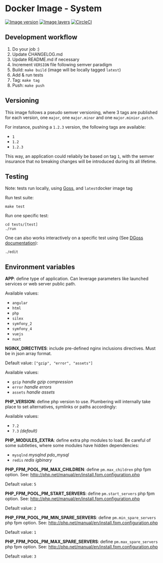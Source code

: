 # Docker Image - System
[![Image version](https://images.microbadger.com/badges/version/ardeveloppement/system.svg)][microbadger]
[![Image layers](https://images.microbadger.com/badges/image/ardeveloppement/system.svg)][microbadger]
[![CircleCI](https://circleci.com/gh/ArDeveloppement/docker-image-system.svg?style=shield&circle-token=aafc265e52c67ba156b7baa402d68ba91aebb93b)][circleci]

## Development workflow

1. Do your job :)
2. Update CHANGELOG.md
3. Update README.md if necessary
4. Increment `VERSION` file following semver paradigm
5. Build: `make build` (image will be locally tagged `latest`)
6. Add & run tests
7. Tag: `make tag`
8. Push: `make push`

## Versioning

This image follows a pseudo semver versioning, where 3 tags are published for each version, one `major`, one `major.minor` and one `major.minior.patch`.

For instance, pushing a `1.2.3` version, the following tags are available:
* `1`
* `1.2`
* `1.2.3`

This way, an application could reliabily be based on tag `1`, with the semver insurance that no breaking changes will be introduced during its all lifetime.

## Testing

Note: tests run locally, using [Goss](https://goss.rocks), and `latest`docker image tag

Run test suite:
```
make test
```

Run one specific test:
```
cd tests/[test]
./run
```

One can also works interactively on a specific test using (See [DGoss documentation](https://github.com/aelsabbahy/goss/tree/master/extras/dgoss)):
```
./edit
```

## Environment variables

**APP**: define type of application. Can leverage parameters like launched services or web server public path.

Available values:
  - `angular`
  - `html`
  - `php`
  - `silex`
  - `symfony_2`
  - `symfony_4`
  - `vuejs`
  - `nuxt`

**NGINX_DIRECTIVES**: include pre-defined nginx inclusions directives. Must be in json array format.

Default value: `["gzip", "error", "assets"]`

Available values:
  - `gzip` *handle gzip compression*
  - `error` *handle errors*
  - `assets` *handle assets*

**PHP_VERSION**: define php version to use. Plumbering will internally take place to set alternatives, symlinks or paths accordingly:

Available values:
  - `7.2`
  - `7.3` *(default)*

**PHP_MODULES_EXTRA**: define extra php modules to load. Be careful of some subtleties, where some modules have hidden dependencies:
  - `mysqlnd` *mysqlnd pdo_mysql*
  - `redis` *redis igbinary*

**PHP_FPM_POOL_PM_MAX_CHILDREN**: define `pm.max_children` php fpm option. See: http://php.net/manual/en/install.fpm.configuration.php

Default value: `5`

**PHP_FPM_POOL_PM_START_SERVERS**: define `pm.start_servers` php fpm option. See: http://php.net/manual/en/install.fpm.configuration.php

Default value: `2`

**PHP_FPM_POOL_PM_MIN_SPARE_SERVERS**: define `pm.min_spare_servers` php fpm option. See: http://php.net/manual/en/install.fpm.configuration.php

Default value: `1`

**PHP_FPM_POOL_PM_MAX_SPARE_SERVERS**: define `pm.max_spare_servers` php fpm option. See: http://php.net/manual/en/install.fpm.configuration.php

Default value: `3`


[microbadger]: https://microbadger.com/images/ardeveloppement/system
[circleci]:    https://circleci.com/gh/ArDeveloppement/docker-image-system

